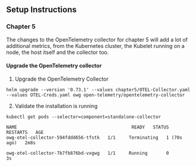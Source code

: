 ## Setup Instructions

### Chapter 5

The changes to the OpenTelemetry collector for chapter 5 will add a lot of additional metrics, from the Kubernetes cluster, the Kubelet running on a node, the host itself and the collector too.

#### Upgrade the OpenTelemetry collector

1. Upgrade the OpenTelemetry Collector
```console
helm upgrade --version '0.73.1' --values chapter5/OTEL-Collector.yaml --values OTEL-Creds.yaml owg open-telemetry/opentelemetry-collector
```

2. Validate the installation is running
```console
kubectl get pods --selector=component=standalone-collector

NAME                                           READY   STATUS    RESTARTS   AGE
owg-otel-collector-594fddd656-tfstk   1/1     Terminating   1 (70s ago)   2m8s 

owg-otel-collector-7b7fb876bd-vxgwg   1/1     Running       0             3s 
```
